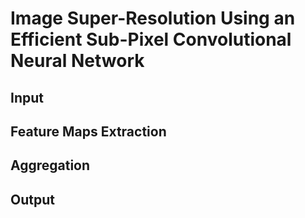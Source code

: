# Image Super-Resolution Using an Efficient Sub-Pixel Convolutional Neural Network
## Input

## Feature Maps Extraction

## Aggregation

## Output
